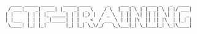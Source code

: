 ```
  ____ _____ _____   _____ ____      _    ___ _   _ ___ _   _  ____ 
 / ___|_   _|  ___| |_   _|  _ \    / \  |_ _| \ | |_ _| \ | |/ ___|
| |     | | | |_ _____| | | |_) |  / _ \  | ||  \| || ||  \| | |  _ 
| |___  | | |  _|_____| | |  _ <  / ___ \ | || |\  || || |\  | |_| |
 \____| |_| |_|       |_| |_| \_\/_/   \_\___|_| \_|___|_| \_|\____|
```                                                                 
